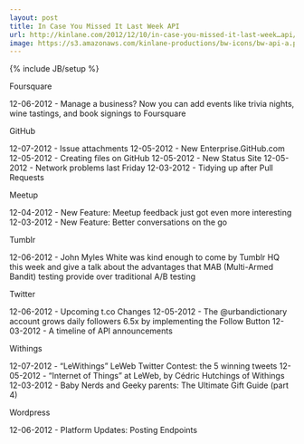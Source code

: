 ```yaml
---
layout: post
title: In Case You Missed It Last Week API
url: http://kinlane.com/2012/12/10/in-case-you-missed-it-last-week…api/
image: https://s3.amazonaws.com/kinlane-productions/bw-icons/bw-api-a.png
---
```

{% include JB/setup %}




Foursquare




12-06-2012 -&nbsp;Manage a business? Now you can add events like trivia nights, wine tastings, and book signings to Foursquare





GitHub




12-07-2012 -&nbsp;Issue attachments
12-05-2012 -&nbsp;New Enterprise.GitHub.com
12-05-2012 -&nbsp;Creating files on GitHub
12-05-2012 -&nbsp;New Status Site
12-05-2012 -&nbsp;Network problems last Friday
12-03-2012 -&nbsp;Tidying up after Pull Requests





Meetup




12-04-2012 -&nbsp;New Feature: Meetup feedback just got even more interesting
12-03-2012 -&nbsp;New Feature: Better conversations on the go





Tumblr




12-06-2012 -&nbsp;John Myles White was kind enough to come by Tumblr HQ this week and give a talk about the advantages that MAB (Multi-Armed Bandit) testing provide over traditional A/B testing





Twitter




12-06-2012 -&nbsp;Upcoming t.co Changes
12-05-2012 -&nbsp;The @urbandictionary account grows daily followers 6.5x by implementing the Follow Button
12-03-2012 -&nbsp;A timeline of API announcements





Withings




12-07-2012 -&nbsp;&ldquo;LeWithings&rdquo; LeWeb Twitter Contest: the 5 winning tweets
12-05-2012 -&nbsp;&ldquo;Internet of Things&rdquo; at LeWeb, by C&eacute;dric Hutchings of Withings
12-03-2012 -&nbsp;Baby Nerds and Geeky parents: The Ultimate Gift Guide (part 4)





Wordpress




12-06-2012 -&nbsp;Platform Updates: Posting Endpoints
